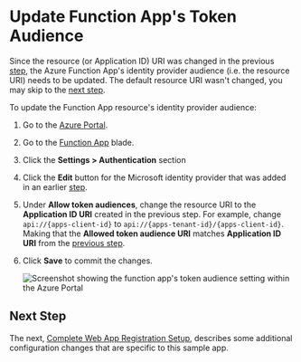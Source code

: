 # Update Function App's Token Audience
Since the resource (or Application ID) URI was changed in the previous [step](./azure-function-setup-6.md#complete-web-app-registration-setup), the Azure Function App's identity provider audience (i.e. the resource URI) needs to be updated. The default resource URI wasn't changed, you may skip to the [next step](./azure-function-setup-8.md#more-function-app-configuration).

To update the Function App resource's identity provider audience:

1. Go to the [Azure Portal](https://portal.azure.com).

2. Go to the [Function App](https://portal.azure.com/#view/HubsExtension/BrowseResource/resourceType/Microsoft.Web%2Fsites/kind/functionapp) blade.
   
2. Click the **Settings > Authentication** section
   
3. Click the **Edit** button for the Microsoft identity provider that was added in an earlier [step](azure-function-setup-5.md#adding-aad-authentication).
   
4. Under  **Allow token audiences**, change the resource URI to the **Application ID URI** created in the previous step. For example, change  `api://{apps-client-id}` to `api://{apps-tenant-id}/{apps-client-id}`. Making that the **Allowed token audience URI** matches **Application ID URI** from the [previous step](./azure-function-setup-6.md#complete-web-app-registration-setup).
   
5. Click **Save** to commit the changes.
   
    <img src="./images/image-101-web-app-function-app.png" alt="Screenshot showing the function app's token audience setting within the Azure Portal" style="max-height: 450px" />

## Next Step
The next, [Complete Web App Registration Setup](./azure-function-setup-8.md#more-function-app-configuration), describes some additional configuration changes that are specific to this sample app.